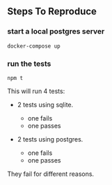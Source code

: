 ## Steps To Reproduce

### start a local postgres server
```
docker-compose up
```

### run the tests
```
npm t
```

This will run 4 tests:

- 2 tests using sqlite.
    - one fails
    - one passes

- 2 tests using postgres.
    - one fails
    - one passes

They fail for different reasons.
